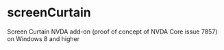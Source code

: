 # screenCurtain
Screen Curtain NVDA add-on (proof of concept of NVDA Core issue 7857) on Windows 8 and higher
